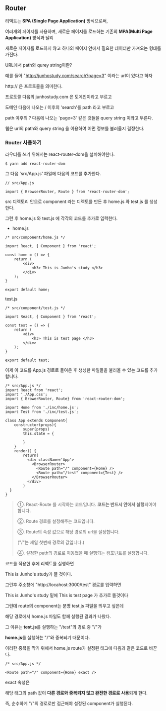 ## Router

리액트는 **SPA (Single Page Application)** 방식으로써,

여러개의 페이지를 사용하며, 새로운 페이지를 로드하는 기존의 **MPA(Multi Page Application)** 방식과 달리

새로운 페이지를 로드하지 않고 하나의 페이지 안에서 필요한 데이터만 가져오는 형태를 가진다.



URL에서 path와 qurey string이란?

예를 들어 "http://junhostudy.com/search?page=3" 이라는 url이 있다고 하자

http:// 은 프로토콜을 의미한다.

프로토콜 다음의 junhostudy.com 은 도메인이라고 부르고

도메인 다음에 나오는 / 이후의 'search'를 path 라고 부르고

path 이후의 ? 다음에 나오는 'page=3' 같은 것들을 query string 이라고 부른다.

웹은 url의 path와 query string 을 이용하여 어떤 정보를 불러올지 결정한다.



### Router 사용하기

라우터를 쓰기 위해서는 react-router-dom을 설치해야한다.

```react
$ yarn add react-router-dom
```



그 다음 'src/App.js' 파일에 다음의 코드를 추가한다.

```react
// src/App.js

import { BrowserRouter, Route } from 'react-router-dom';
```



src 디렉토리 안으로 component 라는 디렉토를 만든 후 home.js 와 test.js 를 생성한다.

그런 후 home.js 와 test.js 에 각각의 코드를 추가로 입력한다.



+ home.js

```react
/* src/component/home.js */

import React, { Component } from 'react';

const home = () => {
    return (
        <div>
            <h3> This is Junho's study </h3>
        </div>
    );
}

export default home;
```



test.js

```react
/* src/component/test.js */

import React, { Component } from 'react';

const test = () => {
    return (
        <div>
            <h3> This is test page </h3>
        </div>
    );
}

export default test;
```



이제 이 코드를 App.js 경로로 들여온 후 생성한 파일들을 불러올 수 있는 코드를 추가합니다.

```react
/* src/App.js */
import React from 'react';
import './App.css';
import { BrowerRouter, Route} from 'react-router-dom';

import Home from './inc/home.js';
import Test from './inc/test.js';

class App extends Component{
    constructor(props){
        super(props)
        this.state = {
            
        }
    }
    render() {
        return(
          <div className='App'>
            <BrowserRouter>
              <Route path="/" component={Home} />
              <Route path="/test" component={Test} />
            </BrowserRouter>
          </div>
        )
  }
}
```



>①. React-Route 를 시작하는 코드입니다. **<Route> 코드는 반드시<BrowserRouter> 안에서 실행**되어야 합니다.
>
>
>
>②. Route 경로를 설정해주는 코드입니다. 
>
>
>
>③. Route의 속성 값으로 해당 경로의 url을 설정합니다.
>
>("/"는 제일 첫번째 경로의 값입니다.)
>
>
>
>④. 설정한 path의 경로로 이동했을 때 실행되는 컴포넌트를 설정합니다.  



코드를 적용한 후에 리액트를 실행하면

This is Junho's study가 뜰 것이다.

그런후 주소창에 "http://locahost:3000/test" 경로를 입력하면



This is Junho's study 밑에 This is test page 가 추가로 뜰것이다

그런데 route의 component는 분명 test.js 파일을 띄우고 싶은데

해당 경로에서 home.js 파일도 함께 실행된 결과가 나왔다.



그 이유는 **test.js**를 실행하는 "/test"의 경로 중 "/"가

**home.js**를 실행하는 "/"와 중복되기 때문이다.



이러한 중복을 막기 위해서 home.js route가 설정된 태그에 다음과 같은 코드로 바꾼다.

```react
/* src/App.js */

<Route path="/" component={Home} exact />
```



exact 속성은

해당 태그의 path 값이 **다른 경로와 중복되지 않고 완전한 경로로 사용**되게 한다.

즉, 순수하게 "/"의 경로로만 접근해야 설정된 component가 실행된다.